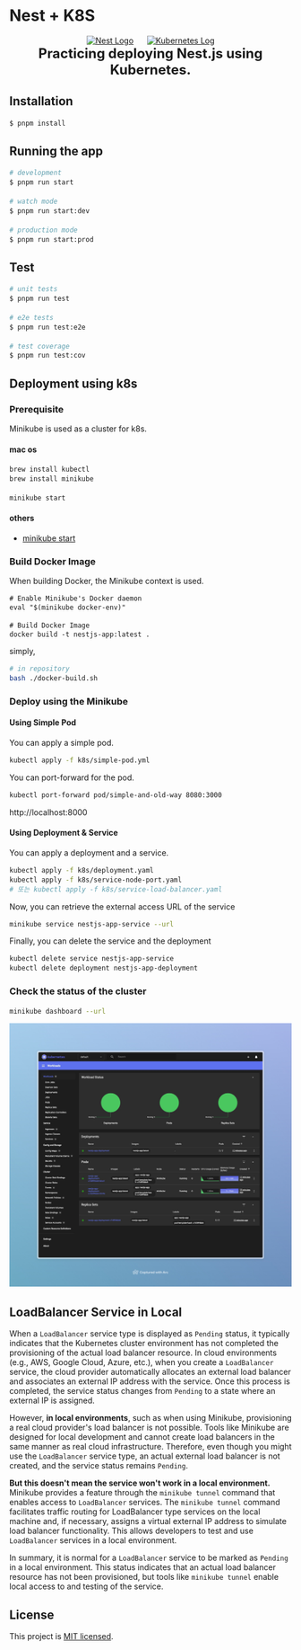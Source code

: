 # Nest + K8S

<div style="display: flex; justify-content: center; align-items: center; gap: 24px;">
    <a href="https://nestjs.com/" target="blank"><img src="https://nestjs.com/img/logo-small.svg" width="200" alt="Nest Logo" /></a>
    <a href="https://kubernetes.io/" target="_blank"><img src="https://avatars.githubusercontent.com/u/13629408?s=200&v=4" width="200" alt="Kubernetes Log" /></a>
</div>

<div style="text-align: center; font-weight: bold; font-size: 1.5rem;">
    Practicing deploying Nest.js using Kubernetes.
</div>

## Installation

```bash
$ pnpm install
```

## Running the app

```bash
# development
$ pnpm run start

# watch mode
$ pnpm run start:dev

# production mode
$ pnpm run start:prod
```

## Test

```bash
# unit tests
$ pnpm run test

# e2e tests
$ pnpm run test:e2e

# test coverage
$ pnpm run test:cov
```

## Deployment using k8s

### Prerequisite

Minikube is used as a cluster for k8s.

#### mac os

```sh
brew install kubectl
brew install minikube

minikube start
```

#### others

- [minikube start](https://minikube.sigs.k8s.io/docs/start/)

### Build Docker Image

When building Docker, the Minikube context is used.

```
# Enable Minikube's Docker daemon
eval "$(minikube docker-env)"

# Build Docker Image
docker build -t nestjs-app:latest .
```

simply,

```sh
# in repository
bash ./docker-build.sh
```

### Deploy using the Minikube

#### Using Simple Pod

You can apply a simple pod.

```sh
kubectl apply -f k8s/simple-pod.yml
```

You can port-forward for the pod.

```sh
kubectl port-forward pod/simple-and-old-way 8080:3000
```

http://localhost:8000

#### Using Deployment & Service

You can apply a deployment and a service.

```sh
kubectl apply -f k8s/deployment.yaml
kubectl apply -f k8s/service-node-port.yaml
# 또는 kubectl apply -f k8s/service-load-balancer.yaml
```

Now, you can retrieve the external access URL of the service

```sh
minikube service nestjs-app-service --url
```

Finally, you can delete the service and the deployment

```sh
kubectl delete service nestjs-app-service
kubectl delete deployment nestjs-app-deployment
```

### Check the status of the cluster

```sh
minikube dashboard --url
```

![Dashboard](assets/Kubernetes%20Dashboard.jpeg)

## LoadBalancer Service in Local

When a `LoadBalancer` service type is displayed as `Pending` status, it typically indicates that the Kubernetes cluster
environment has not completed the provisioning of the actual load balancer resource. In cloud environments (e.g., AWS,
Google Cloud, Azure, etc.), when you create a `LoadBalancer` service, the cloud provider automatically allocates an
external load balancer and associates an external IP address with the service. Once this process is completed, the
service status changes from `Pending` to a state where an external IP is assigned.

However, **in local environments**, such as when using Minikube, provisioning a real cloud provider's load balancer is
not possible. Tools like Minikube are designed for local development and cannot create load balancers in the same manner
as real cloud infrastructure. Therefore, even though you might use the `LoadBalancer` service type, an actual external
load balancer is not created, and the service status remains `Pending`.

**But this doesn't mean the service won't work in a local environment.** Minikube provides a feature through
the `minikube tunnel` command that enables access to `LoadBalancer` services. The `minikube tunnel` command facilitates
traffic routing for LoadBalancer type services on the local machine and, if necessary, assigns a virtual external IP
address to simulate load balancer functionality. This allows developers to test and use `LoadBalancer` services in a
local environment.

In summary, it is normal for a `LoadBalancer` service to be marked as `Pending` in a local environment. This status
indicates that an actual load balancer resource has not been provisioned, but tools like `minikube tunnel` enable local
access to and testing of the service.

## License

This project is [MIT licensed](LICENSE).
